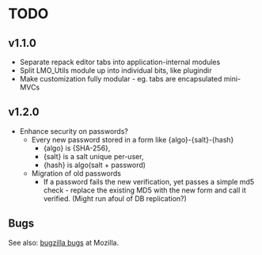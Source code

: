 # TODO

## v1.1.0

* Separate repack editor tabs into application-internal modules
* Split LMO_Utils module up into individual bits, like plugindir
* Make customization fully modular - eg. tabs are encapsulated mini-MVCs

## v1.2.0

* Enhance security on passwords?
    * Every new password stored in a form like {algo}-{salt}-{hash}
        * {algo} is {SHA-256},
        * {salt} is a salt unique per-user,
        * {hash} is algo(salt + password)
    * Migration of old passwords
        * If a password fails the new verification, yet passes a simple md5 check -
            replace the existing MD5 with the new form and call it verified. (Might run
            afoul of DB replication?)

## Bugs

See also: [bugzilla bugs][bugzilla] at Mozilla.

[bugzilla]: https://bugzilla.mozilla.org/buglist.cgi?query_format=advanced&product=Websites&component=byob.mozilla.com&bug_status=UNCONFIRMED&bug_status=NEW&bug_status=ASSIGNED
